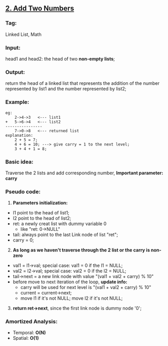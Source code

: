 ## [2. Add Two Numbers](https://leetcode.com/problems/add-two-numbers/description/)
### Tag:
Linked List, Math
### Input:  
head1 and head2: the head of two __non-empty lists__;
### Output: 
return the head of a linked list that represents the addition of the number represented by list1 and the number represented by list2;

### Example:
```
eg:
	2->4->3   <--- list1
+	5->6->4   <--- list2
----------------
	7->0->8	  <--- returned list
explanation:
	2 + 5 = 7;
	4 + 6 = 10; ---> give carry = 1 to the next level;
	3 + 4 + 1 = 8;
```
### Basic idea:
Traverse the 2 lists and add corresponding number, __Important parameter: carry__

### Pseudo code:
1. __Parameters initialization:__
* l1 point to the head of list1;
* l2 point to the head of list2;
* ret: a newly creat list with dummy variable 0
	* like "ret: 0->NULL"
* tail: always point to the last Link node of list "ret";
* carry = 0;
2. __As long as we haven't traverse through the 2 list or the carry is non-zero__
* val1 = l1->val; special case: val1 = 0 if the l1 = NULL; 
* val2 = l2->val; special case: val2 = 0 if the l2 = NULL; 
* tail->next = a new link node with value  "(val1 + val2 + carry) % 10"
* before move to next iteration of the loop, __update info:__
	* carry will be used for next level is "(val1 + val2 + carry) % 10"
	* current = current->next;
	* move l1 if it's not NULL; move l2 if it's not NULL;
3. __return ret->next__, since the first link node is dummy node '0';
### Amortized Analysis:
* Temporal: **O(N)**
* Spatial: **O(1)**
